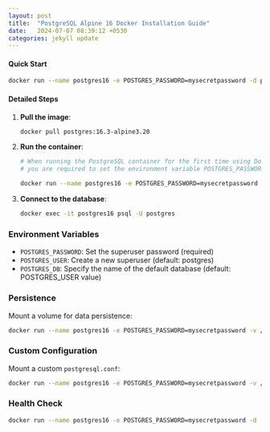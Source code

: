 ```yaml
---
layout: post
title:  "PostgreSQL Alpine 16 Docker Installation Guide"
date:   2024-07-07 08:39:12 +0530
categories: jekyll update
---
```


#### Quick Start

```bash
docker run --name postgres16 -e POSTGRES_PASSWORD=mysecretpassword -d postgres:16.3-alpine3.20
```

#### Detailed Steps

1. **Pull the image**:
   ```bash
   docker pull postgres:16.3-alpine3.20
   ```

2. **Run the container**:

   ```bash
   # When running the PostgreSQL container for the first time using Docker, 
   # you are required to set the environment variable POSTGRES_PASSWORD to your desired password for the PostgreSQL superuser.

   docker run --name postgres16 -e POSTGRES_PASSWORD=mysecretpassword -d postgres:16.3-alpine3.20
   ```

3. **Connect to the database**:
   ```bash
   docker exec -it postgres16 psql -U postgres
   ```

### Environment Variables

- `POSTGRES_PASSWORD`: Set the superuser password (required)
- `POSTGRES_USER`: Create a new superuser (default: postgres)
- `POSTGRES_DB`: Specify the name of the default database (default: POSTGRES_USER value)

### Persistence

Mount a volume for data persistence:

```bash
docker run --name postgres16 -e POSTGRES_PASSWORD=mysecretpassword -v /my/data:/var/lib/postgresql/data -d postgres:16-alpine
```

### Custom Configuration

Mount a custom `postgresql.conf`:

```bash
docker run --name postgres16 -e POSTGRES_PASSWORD=mysecretpassword -v /my/custom/postgresql.conf:/etc/postgresql/postgresql.conf -d postgres:16-alpine -c 'config_file=/etc/postgresql/postgresql.conf'
```

### Health Check

```bash
docker run --name postgres16 -e POSTGRES_PASSWORD=mysecretpassword -d --health-cmd="pg_isready -U postgres" --health-interval=10s --health-timeout=5s --health-retries=5 postgres:16-alpine
```
